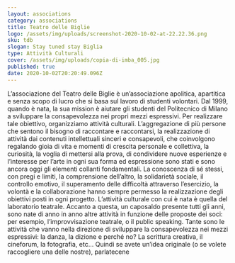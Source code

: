 ```yaml
---
layout: associations
category: associations
title: Teatro delle Biglie
logo: /assets/img/uploads/screenshot-2020-10-02-at-22.22.36.png
sku: tdb
slogan: Stay tuned stay Biglia
type: Attività Culturali
cover: /assets/img/uploads/copia-di-imba_005.jpg
published: true
date: 2020-10-02T20:20:49.096Z
---
```

L’associazione del Teatro delle Biglie è un’associazione apolitica, apartitica e senza scopo di lucro che si basa sul lavoro di studenti volontari. Dal 1999, quando è nata, la sua mission è aiutare gli studenti del Politecnico di Milano a sviluppare la consapevolezza nei propri mezzi espressivi. Per realizzare tale obiettivo, organizziamo attività culturali. L’aggregazione di più persone che sentono il bisogno di raccontare e raccontarsi, la realizzazione di attività dai contenuti intellettuali sinceri e consapevoli, che coinvolgono regalando gioia di vita e momenti di crescita personale e collettiva, la curiosità, la voglia di mettersi alla prova, di condividere nuove esperienze e l’interesse per l’arte in ogni sua forma ed espressione sono stati e sono ancora oggi gli elementi collanti fondamentali. La conoscenza di sé stessi, con pregi e limiti, la comprensione dell’altro, la solidarietà sociale, il controllo emotivo, il superamento delle difficoltà attraverso l’esercizio, la volontà e la collaborazione hanno sempre permesso la realizzazione degli obiettivi posti in ogni progetto. L’attività culturale con cui è nata è quella del laboratorio teatrale. Accanto a questa, un caposaldo presente tutti gli anni, sono nate di anno in anno altre attività in funzione delle proposte dei soci: per esempio, l’improvvisazione teatrale, o il public speaking. Tante sono le attività che vanno nella direzione di sviluppare la consapevolezza nei mezzi espressivi: la danza, la dizione e perché no? La scrittura creativa, il cineforum, la fotografia, etc… Quindi se avete un’idea originale (o se volete raccogliere una delle nostre), parlatecene